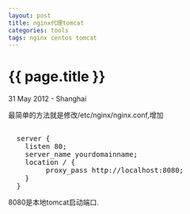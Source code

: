```yaml
---
layout: post
title: nginx代理tomcat 
categories: tools
tags: nginx centos tomcat
---
```


{{ page.title }}
================

<p class="meta">31 May 2012 - Shanghai</p>

最简单的方法就是修改/etc/nginx/nginx.conf,增加
<pre> 
  server {
    listen 80;
    server_name yourdomainname;
    location / {
         proxy_pass http://localhost:8080;
    }
  }
</pre>

8080是本地tomcat启动端口.

